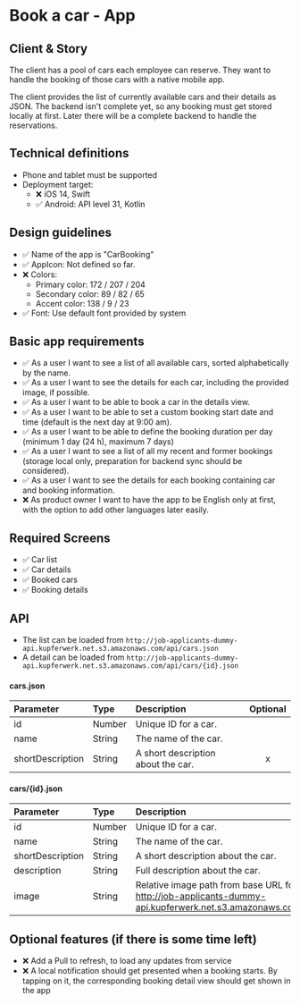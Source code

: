 # Book a car - App

## Client & Story

The client has a pool of cars each employee can reserve. They want to handle the booking of those cars with a native
mobile app.

The client provides the list of currently available cars and their details as JSON. The backend isn't complete yet, so
any booking must get stored locally at first. Later there will be a complete backend to handle the reservations.

## Technical definitions

* Phone and tablet must be supported
* Deployment target:
  * ❌ iOS 14, Swift
  * ✅ Android: API level 31, Kotlin

## Design guidelines

* ✅ Name of the app is "CarBooking"
* ✅ AppIcon: Not defined so far.
* ❌ Colors:
  * Primary color: 172 / 207 / 204
  * Secondary color:  89 / 82 / 65
  * Accent color: 138 / 9 / 23
* ✅ Font: Use default font provided by system

## Basic app requirements

* ✅ As a user I want to see a list of all available cars, sorted alphabetically by the name.
* ✅ As a user I want to see the details for each car, including the provided image, if possible.
* ✅ As a user I want to be able to book a car in the details view.
* ✅ As a user I want to be able to set a custom booking start date and time (default is the next day at 9:00 am).
* ✅ As a user I want to be able to define the booking duration per day (minimum 1 day (24 h), maximum 7 days)
* ✅ As a user I want to see a list of all my recent and former bookings (storage local only, preparation for backend
  sync
  should be considered).
* ✅ As a user I want to see the details for each booking containing car and booking information.
* ❌ As product owner I want to have the app to be English only at first, with the option to add other languages later
  easily.

## Required Screens

* ✅ Car list
* ✅ Car details
* ✅ Booked cars
* ✅ Booking details

## API

* The list can be loaded from ```http://job-applicants-dummy-api.kupferwerk.net.s3.amazonaws.com/api/cars.json```
* A detail can be loaded from ```http://job-applicants-dummy-api.kupferwerk.net.s3.amazonaws.com/api/cars/{id}.json```

#### cars.json

| Parameter        | Type   | Description                        | Optional |
|:-----------------|:-------|:-----------------------------------|:--------:|
| id               | Number | Unique ID for a car.               |          |
| name             | String | The name of the car.               |          |
| shortDescription | String | A short description about the car. |    x     |

#### cars/{id}.json

| Parameter        | Type   | Description                                                                                                                                            | Optional |
|:-----------------|:-------|:-------------------------------------------------------------------------------------------------------------------------------------------------------|:--------:|
| id               | Number | Unique ID for a car.                                                                                                                                   |          |
| name             | String | The name of the car.                                                                                                                                   |          |
| shortDescription | String | A short description about the car.                                                                                                                     |    x     |
| description      | String | Full description about the car.                                                                                                                        |          |
| image            | String | Relative image path from base URL for the cars image. (i.e. http://job-applicants-dummy-api.kupferwerk.net.s3.amazonaws.com/api/images/automotive.jpg) |          |

## Optional features (if there is some time left)

* ❌ Add a Pull to refresh, to load any updates from service
* ❌ A local notification should get presented when a booking starts. By tapping on it, the corresponding booking detail
  view should get shown in the app

